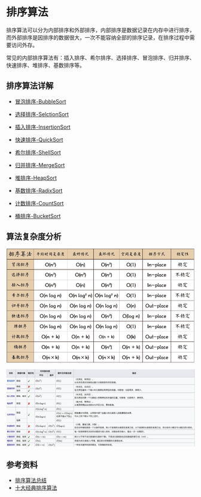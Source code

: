 # 排序算法

排序算法可以分为内部排序和外部排序，内部排序是数据记录在内存中进行排序，而外部排序是因排序的数据很大，一次不能容纳全部的排序记录，在排序过程中需要访问外存。

常见的内部排序算法有：插入排序、希尔排序、选择排序、冒泡排序、归并排序、快速排序、堆排序、基数排序等。
## 排序算法详解
* [冒泡排序-BubbleSort](./BubbleSort.md)
* [选择排序-SelctionSort](./SelctionSort.md)
* [插入排序-InsertionSort](./InsertionSort.md)
* [快速排序-QuickSort](./QuickSort.md)
* [希尔排序-ShellSort](./ShellSort.md)
* [归并排序-MergeSort](./MergeSort.md)
* [堆排序-HeapSort](./HeapSort.md)

* [基数排序-RadixSort](./RadixSort.md)
* [计数排序-CountSort](./CountSort.md)
* [桶排序-BucketSort](./BucketSort.md)
## 算法复杂度分析
![Sort](./imgs/sort.png)

![Sort](./imgs/sort2.png)

## 参考资料
* [排序算法总结](https://www.runoob.com/w3cnote/sort-algorithm-summary.html)
* [十大经典排序算法](https://www.runoob.com/w3cnote/ten-sorting-algorithm.html)




